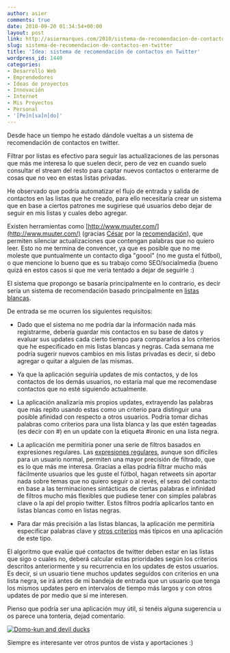 ```yaml
---
author: asier
comments: true
date: 2010-09-20 01:34:54+00:00
layout: post
link: http://asiermarques.com/2010/sistema-de-recomendacion-de-contactos-en-twitter/
slug: sistema-de-recomendacion-de-contactos-en-twitter
title: 'Idea: sistema de recomendación de contactos en Twitter'
wordpress_id: 1440
categories:
- Desarrollo Web
- Emprendedores
- Ideas de proyectos
- Innovación
- Internet
- Mis Proyectos
- Personal
- '[Pe]n[sa]n[do]'
---
```


Desde hace un tiempo he estado dándole vueltas a un sistema de recomendación de contactos en twitter.

Filtrar por listas es efectivo para seguir las actualizaciones de las personas que más me interesa lo que suelen decir, pero de vez en cuando suelo consultar el stream del resto para captar nuevos contactos o enterarme de cosas que no veo en estas listas privadas.

He observado que podría automatizar el flujo de entrada y salida de contactos en las listas que he creado, para ello necesitaría crear un sistema que en base a ciertos patrones me sugiriese qué usuarios debo dejar de seguir en mis listas y cuales debo agregar.

Existen herramientas como [http://www.muuter.com/](http://www.muuter.com/) (gracias [César](http://cesarodas.com/) por la [recomendación](http://twitter.com/crodas/statuses/24875166684)), que permiten silenciar actualizaciones que contengan palabras que no quiero leer. Esto no me termina de convencer, ya que es posible que no me moleste que puntualmente un contacto diga "goool" (no me gusta el fútbol), o que mencione lo bueno que es su trabajo como SEO/socialmedia (bueno quizá en estos casos si que me vería tentado a dejar de seguirle :)

El sistema que propongo se basaría principalmente en lo contrario, es decir sería un sistema de recomendación basado principalmente en [listas blancas](http://es.wikipedia.org/wiki/Lista_negra).

De entrada se me ocurren los siguientes requisitos:



	
  * Dado que el sistema no me podría dar la información nada más registrarme, debería guardar mis contactos en su base de datos y evaluar sus updates cada cierto tiempo para compararlos a los criterios que he especificado en mis listas blancas y negras. Cada semana me podría sugerir nuevos cambios en mis listas privadas es decir, si debo agregar o quitar a alguien de las mismas.

	
  * Ya que la aplicación seguiría updates de mis contactos, y de los contactos de los demás usuarios, no estaría mal que me recomendase contactos que no esté siguiendo actualmente.

	
  * La aplicación analizaría mis propios updates, extrayendo las palabras que más repito usando estas como un criterio para distinguir una posible afinidad con respecto a otros usuarios. Podría tomar dichas palabras como criterios para una lista blanca y las que estén tageadas (es decir con #) en un update con la etiqueta #ironic en una lista negra.

	
  * La aplicación me permitiría poner una serie de filtros basados en expresiones regulares. Las [expresiones regulares](http://es.wikipedia.org/wiki/Expresi%C3%B3n_regular), aunque son difíciles para un usuario normal, permiten una mayor precisión de filtrado, que es lo que más me interesa. Gracias a ellas podría filtrar mucho más fácilmente usuarios que les guste el fútbol, hagan retweets sin aportar nada sobre temas que no quiero seguir o al revés, el sexo del contacto en base a las terminaciones sintácticas de ciertas palabras e infinidad de filtros mucho más flexibles que pudiese tener con simples palabras clave o la api del propio twitter. Estos filtros podría aplicarlos tanto en listas blancas como en listas negras.

	
  * Para dar más precisión a las listas blancas, la aplicación me permitiría especificar palabras clave y [otros criterios](http://search.twitter.com/advanced) más típicos en una aplicación de este tipo.


El algoritmo que evalúe qué contactos de twitter deben estar en las listas que sigo o cuales no, deberá calcular estas prioridades según los criterios descritos anteriormente y su recurrencia en los updates de estos usuarios. Es decir, si un usuario tiene muchos updates seguidos con criterios en una lista negra, se irá antes de mi bandeja de entrada que un usuario que tenga los mismos updates pero en intervalos de tiempo más largos y con otros updates de por medio que sí me interesen.

Pienso que podría ser una aplicación muy útil, si tenéis alguna sugerencia u os parece una tontería, dejad comentario.


[![Domo-kun and devil ducks](http://farm4.static.flickr.com/3263/2801833980_2e5d6215bd.jpg)](http://www.flickr.com/photos/monkeyjenn/2801833980/)


Siempre es interesante ver otros puntos de vista y aportaciones :)
